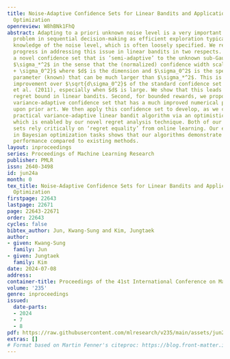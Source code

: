 ```yaml
---
title: Noise-Adaptive Confidence Sets for Linear Bandits and Application to Bayesian
  Optimization
openreview: W8hBNk1FhQ
abstract: Adapting to a priori unknown noise level is a very important but challenging
  problem in sequential decision-making as efficient exploration typically requires
  knowledge of the noise level, which is often loosely specified. We report significant
  progress in addressing this issue in linear bandits in two respects. First, we propose
  a novel confidence set that is ’semi-adaptive’ to the unknown sub-Gaussian parameter
  $\sigma_*^2$ in the sense that the (normalized) confidence width scales with $\sqrt{d\sigma_*^2
  + \sigma_0^2}$ where $d$ is the dimension and $\sigma_0^2$ is the specified sub-Gaussian
  parameter (known) that can be much larger than $\sigma_*^2$. This is a significant
  improvement over $\sqrt{d\sigma_0^2}$ of the standard confidence set of Abbasi-Yadkori
  et al. (2011), especially when $d$ is large. We show that this leads to an improved
  regret bound in linear bandits. Second, for bounded rewards, we propose a novel
  variance-adaptive confidence set that has a much improved numerical performance
  upon prior art. We then apply this confidence set to develop, as we claim, the first
  practical variance-adaptive linear bandit algorithm via an optimistic approach,
  which is enabled by our novel regret analysis technique. Both of our confidence
  sets rely critically on ‘regret equality’ from online learning. Our empirical evaluation
  in Bayesian optimization tasks shows that our algorithms demonstrate better or comparable
  performance compared to existing methods.
layout: inproceedings
series: Proceedings of Machine Learning Research
publisher: PMLR
issn: 2640-3498
id: jun24a
month: 0
tex_title: Noise-Adaptive Confidence Sets for Linear Bandits and Application to {B}ayesian
  Optimization
firstpage: 22643
lastpage: 22671
page: 22643-22671
order: 22643
cycles: false
bibtex_author: Jun, Kwang-Sung and Kim, Jungtaek
author:
- given: Kwang-Sung
  family: Jun
- given: Jungtaek
  family: Kim
date: 2024-07-08
address:
container-title: Proceedings of the 41st International Conference on Machine Learning
volume: '235'
genre: inproceedings
issued:
  date-parts:
  - 2024
  - 7
  - 8
pdf: https://raw.githubusercontent.com/mlresearch/v235/main/assets/jun24a/jun24a.pdf
extras: []
# Format based on Martin Fenner's citeproc: https://blog.front-matter.io/posts/citeproc-yaml-for-bibliographies/
---
```

